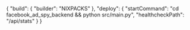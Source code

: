 {
  "build": {
    "builder": "NIXPACKS"
  },
  "deploy": {
    "startCommand": "cd facebook_ad_spy_backend && python src/main.py",
    "healthcheckPath": "/api/stats"
  }
}
